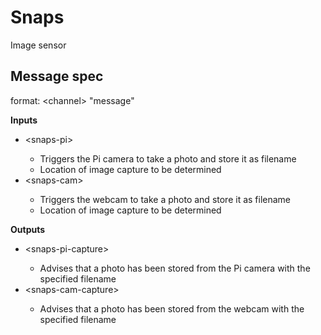 # Snaps

Image sensor

## Message spec

format: \<channel> "message"

**Inputs**

* \<snaps-pi> <filename>
  * Triggers the Pi camera to take a photo and store it as filename
  * Location of image capture to be determined
* \<snaps-cam> <filename>
  * Triggers the webcam to take a photo and store it as filename
  * Location of image capture to be determined

**Outputs**

* \<snaps-pi-capture> <filename>
  * Advises that a photo has been stored from the Pi camera with the specified filename
* \<snaps-cam-capture> <filename>
  * Advises that a photo has been stored from the webcam with the specified filename
